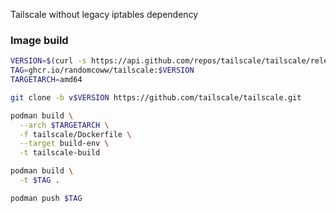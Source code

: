 Tailscale without legacy iptables dependency

### Image build

```bash
VERSION=$(curl -s https://api.github.com/repos/tailscale/tailscale/releases/latest |grep tag_name | cut -d '"' -f 4 | tr -d 'v')
TAG=ghcr.io/randomcoww/tailscale:$VERSION
TARGETARCH=amd64

git clone -b v$VERSION https://github.com/tailscale/tailscale.git

podman build \
  --arch $TARGETARCH \
  -f tailscale/Dockerfile \
  --target build-env \
  -t tailscale-build

podman build \
  -t $TAG .

podman push $TAG
```
